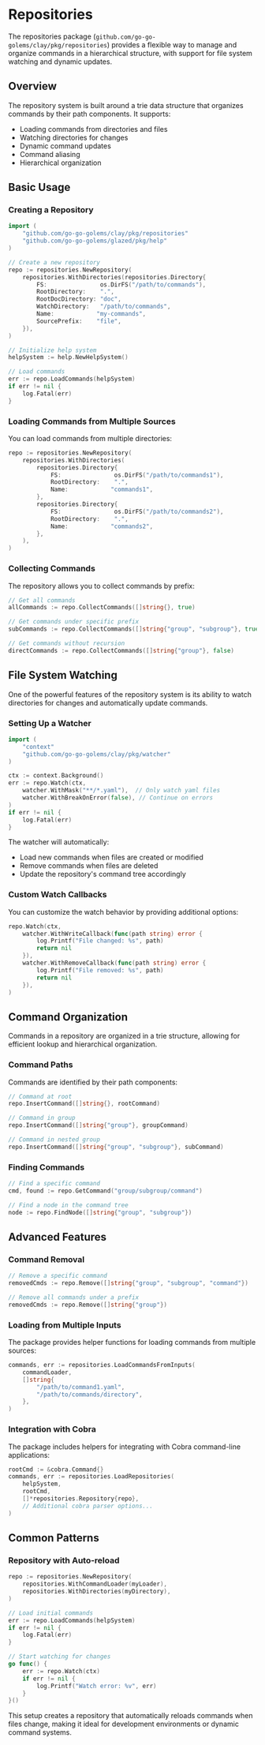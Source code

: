 # Repositories

The repositories package (`github.com/go-go-golems/clay/pkg/repositories`) provides a flexible way to manage and organize commands in a hierarchical structure, with support for file system watching and dynamic updates.

## Overview

The repository system is built around a trie data structure that organizes commands by their path components. It supports:

- Loading commands from directories and files
- Watching directories for changes
- Dynamic command updates
- Command aliasing
- Hierarchical organization

## Basic Usage

### Creating a Repository

```go
import (
    "github.com/go-go-golems/clay/pkg/repositories"
    "github.com/go-go-golems/glazed/pkg/help"
)

// Create a new repository
repo := repositories.NewRepository(
    repositories.WithDirectories(repositories.Directory{
        FS:               os.DirFS("/path/to/commands"),
        RootDirectory:    ".",
        RootDocDirectory: "doc",
        WatchDirectory:   "/path/to/commands",
        Name:            "my-commands",
        SourcePrefix:    "file",
    }),
)

// Initialize help system
helpSystem := help.NewHelpSystem()

// Load commands
err := repo.LoadCommands(helpSystem)
if err != nil {
    log.Fatal(err)
}
```

### Loading Commands from Multiple Sources

You can load commands from multiple directories:

```go
repo := repositories.NewRepository(
    repositories.WithDirectories(
        repositories.Directory{
            FS:               os.DirFS("/path/to/commands1"),
            RootDirectory:    ".",
            Name:            "commands1",
        },
        repositories.Directory{
            FS:               os.DirFS("/path/to/commands2"),
            RootDirectory:    ".",
            Name:            "commands2",
        },
    ),
)
```

### Collecting Commands

The repository allows you to collect commands by prefix:

```go
// Get all commands
allCommands := repo.CollectCommands([]string{}, true)

// Get commands under specific prefix
subCommands := repo.CollectCommands([]string{"group", "subgroup"}, true)

// Get commands without recursion
directCommands := repo.CollectCommands([]string{"group"}, false)
```

## File System Watching

One of the powerful features of the repository system is its ability to watch directories for changes and automatically update commands.

### Setting Up a Watcher

```go
import (
    "context"
    "github.com/go-go-golems/clay/pkg/watcher"
)

ctx := context.Background()
err := repo.Watch(ctx, 
    watcher.WithMask("**/*.yaml"),  // Only watch yaml files
    watcher.WithBreakOnError(false), // Continue on errors
)
if err != nil {
    log.Fatal(err)
}
```

The watcher will automatically:
- Load new commands when files are created or modified
- Remove commands when files are deleted
- Update the repository's command tree accordingly

### Custom Watch Callbacks

You can customize the watch behavior by providing additional options:

```go
repo.Watch(ctx,
    watcher.WithWriteCallback(func(path string) error {
        log.Printf("File changed: %s", path)
        return nil
    }),
    watcher.WithRemoveCallback(func(path string) error {
        log.Printf("File removed: %s", path)
        return nil
    }),
)
```

## Command Organization

Commands in a repository are organized in a trie structure, allowing for efficient lookup and hierarchical organization.

### Command Paths

Commands are identified by their path components:

```go
// Command at root
repo.InsertCommand([]string{}, rootCommand)

// Command in group
repo.InsertCommand([]string{"group"}, groupCommand)

// Command in nested group
repo.InsertCommand([]string{"group", "subgroup"}, subCommand)
```

### Finding Commands

```go
// Find a specific command
cmd, found := repo.GetCommand("group/subgroup/command")

// Find a node in the command tree
node := repo.FindNode([]string{"group", "subgroup"})
```

## Advanced Features

### Command Removal

```go
// Remove a specific command
removedCmds := repo.Remove([]string{"group", "subgroup", "command"})

// Remove all commands under a prefix
removedCmds := repo.Remove([]string{"group"})
```

### Loading from Multiple Inputs

The package provides helper functions for loading commands from multiple sources:

```go
commands, err := repositories.LoadCommandsFromInputs(
    commandLoader,
    []string{
        "/path/to/command1.yaml",
        "/path/to/commands/directory",
    },
)
```

### Integration with Cobra

The package includes helpers for integrating with Cobra command-line applications:

```go
rootCmd := &cobra.Command{}
commands, err := repositories.LoadRepositories(
    helpSystem,
    rootCmd,
    []*repositories.Repository{repo},
    // Additional cobra parser options...
)
```

## Common Patterns

### Repository with Auto-reload

```go
repo := repositories.NewRepository(
    repositories.WithCommandLoader(myLoader),
    repositories.WithDirectories(myDirectory),
)

// Load initial commands
err := repo.LoadCommands(helpSystem)
if err != nil {
    log.Fatal(err)
}

// Start watching for changes
go func() {
    err := repo.Watch(ctx)
    if err != nil {
        log.Printf("Watch error: %v", err)
    }
}()
```

This setup creates a repository that automatically reloads commands when files change, making it ideal for development environments or dynamic command systems.
